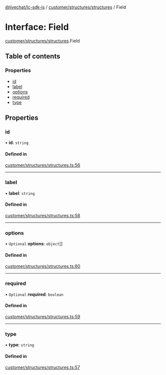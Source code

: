 [@livechat/lc-sdk-js](../README.md) / [customer/structures/structures](../modules/customer_structures_structures.md) / Field

# Interface: Field

[customer/structures/structures](../modules/customer_structures_structures.md).Field

## Table of contents

### Properties

- [id](customer_structures_structures.Field.md#id)
- [label](customer_structures_structures.Field.md#label)
- [options](customer_structures_structures.Field.md#options)
- [required](customer_structures_structures.Field.md#required)
- [type](customer_structures_structures.Field.md#type)

## Properties

### id

• **id**: `string`

#### Defined in

[customer/structures/structures.ts:56](https://github.com/livechat/lc-sdk-js/blob/d267eeb/src/customer/structures/structures.ts#L56)

___

### label

• **label**: `string`

#### Defined in

[customer/structures/structures.ts:58](https://github.com/livechat/lc-sdk-js/blob/d267eeb/src/customer/structures/structures.ts#L58)

___

### options

• `Optional` **options**: `object`[]

#### Defined in

[customer/structures/structures.ts:60](https://github.com/livechat/lc-sdk-js/blob/d267eeb/src/customer/structures/structures.ts#L60)

___

### required

• `Optional` **required**: `boolean`

#### Defined in

[customer/structures/structures.ts:59](https://github.com/livechat/lc-sdk-js/blob/d267eeb/src/customer/structures/structures.ts#L59)

___

### type

• **type**: `string`

#### Defined in

[customer/structures/structures.ts:57](https://github.com/livechat/lc-sdk-js/blob/d267eeb/src/customer/structures/structures.ts#L57)
